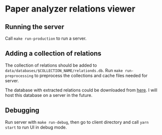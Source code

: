 # Paper analyzer relations viewer

## Running the server
Call `make run-production` to run a server.

## Adding a collection of relations

The collection of relations should be added to `data/databases/$COLLECTION_NAME/relationds.db`. 
Run `make run-preprocessing` to preprocess the collections and cache files needed for server.

The database with extracted relations could be downloaded from [here](https://drive.google.com/open?id=13ECQHnNMcJXqxHAIJJwNu5s7drHXL0Sa).
I will host this database on a server in the future.

## Debugging
Run server with `make run-debug`, then go to client directory and call `yarn start` to run UI in debug mode.

